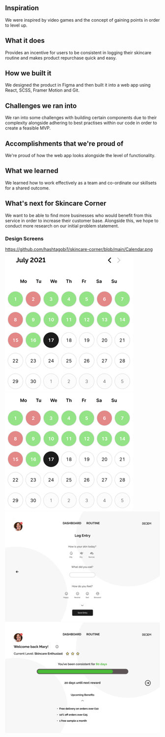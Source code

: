 ## Inspiration

We were inspired by video games and the concept of gaining points in order to level up.

## What it does

Provides an incentive for users to be consistent in logging their skincare routine and makes product repurchase quick and easy.

## How we built it

We designed the product in Figma and then built it into a web app using React, SCSS, Framer Motion and Git.

## Challenges we ran into

We ran into some challenges with building certain components due to their complexity alongside adhering to best practises within our code in order to create a feasible MVP.

## Accomplishments that we're proud of

We're proud of how the web app looks alongside the level of functionality.

## What we learned

We learned how to work effectively as a team and co-ordinate our skillsets for a shared outcome.

## What's next for Skincare Corner 

We want to be able to find more businesses who would benefit from this service in order to increase their customer base. Alongside this, we hope to conduct more research on our initial problem statement.


### Design Screens
https://github.com/hashtagobi1/skincare-corner/blob/main/Calendar.png

![image](https://github.com/hashtagobi1/skincare-corner/blob/main/Calendar.png)
![image](https://github.com/hashtagobi1/skincare-corner/blob/main/Days.png)
![image](https://github.com/hashtagobi1/skincare-corner/blob/main/Log%20Entry.png)
![image](https://github.com/hashtagobi1/skincare-corner/blob/main/Welcome%20Back%20ACTIVE%20STATE.png)
